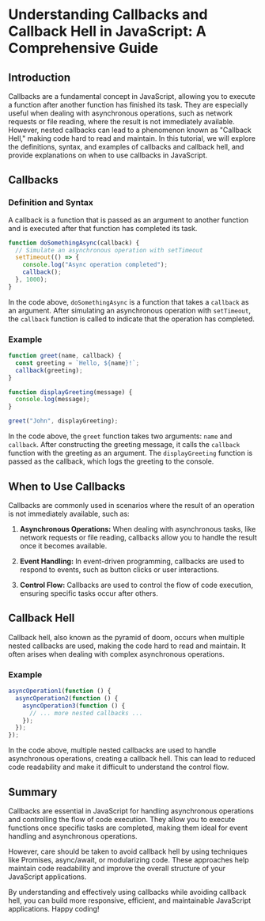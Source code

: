 # Understanding Callbacks and Callback Hell in JavaScript: A Comprehensive Guide

## Introduction

Callbacks are a fundamental concept in JavaScript, allowing you to execute a function after another function has finished its task. They are especially useful when dealing with asynchronous operations, such as network requests or file reading, where the result is not immediately available. However, nested callbacks can lead to a phenomenon known as "Callback Hell," making code hard to read and maintain. In this tutorial, we will explore the definitions, syntax, and examples of callbacks and callback hell, and provide explanations on when to use callbacks in JavaScript.

## Callbacks

### Definition and Syntax

A callback is a function that is passed as an argument to another function and is executed after that function has completed its task.

```javascript
function doSomethingAsync(callback) {
  // Simulate an asynchronous operation with setTimeout
  setTimeout(() => {
    console.log("Async operation completed");
    callback();
  }, 1000);
}
```

In the code above, `doSomethingAsync` is a function that takes a `callback` as an argument. After simulating an asynchronous operation with `setTimeout`, the `callback` function is called to indicate that the operation has completed.

### Example

```javascript
function greet(name, callback) {
  const greeting = `Hello, ${name}!`;
  callback(greeting);
}

function displayGreeting(message) {
  console.log(message);
}

greet("John", displayGreeting);
```

In the code above, the `greet` function takes two arguments: `name` and `callback`. After constructing the greeting message, it calls the `callback` function with the greeting as an argument. The `displayGreeting` function is passed as the callback, which logs the greeting to the console.

## When to Use Callbacks

Callbacks are commonly used in scenarios where the result of an operation is not immediately available, such as:

1. **Asynchronous Operations:** When dealing with asynchronous tasks, like network requests or file reading, callbacks allow you to handle the result once it becomes available.

2. **Event Handling:** In event-driven programming, callbacks are used to respond to events, such as button clicks or user interactions.

3. **Control Flow:** Callbacks are used to control the flow of code execution, ensuring specific tasks occur after others.

## Callback Hell

Callback hell, also known as the pyramid of doom, occurs when multiple nested callbacks are used, making the code hard to read and maintain. It often arises when dealing with complex asynchronous operations.

### Example

```javascript
asyncOperation1(function () {
  asyncOperation2(function () {
    asyncOperation3(function () {
      // ... more nested callbacks ...
    });
  });
});
```

In the code above, multiple nested callbacks are used to handle asynchronous operations, creating a callback hell. This can lead to reduced code readability and make it difficult to understand the control flow.

## Summary

Callbacks are essential in JavaScript for handling asynchronous operations and controlling the flow of code execution. They allow you to execute functions once specific tasks are completed, making them ideal for event handling and asynchronous operations.

However, care should be taken to avoid callback hell by using techniques like Promises, async/await, or modularizing code. These approaches help maintain code readability and improve the overall structure of your JavaScript applications.

By understanding and effectively using callbacks while avoiding callback hell, you can build more responsive, efficient, and maintainable JavaScript applications. Happy coding!